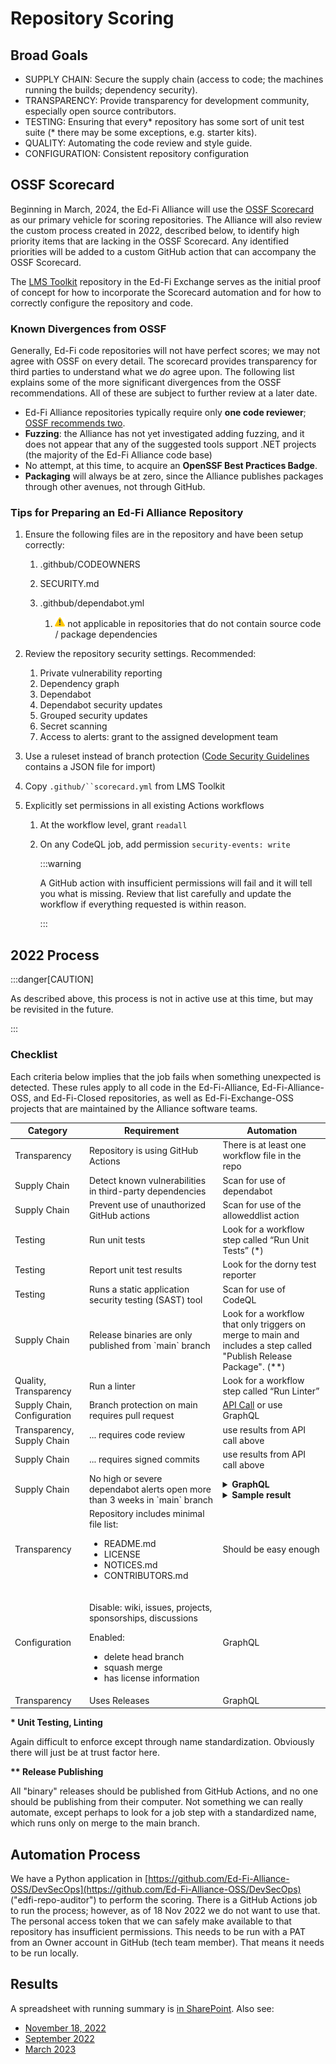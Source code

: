# Repository Scoring

## Broad Goals

- SUPPLY CHAIN: Secure the supply chain (access to code; the machines running
  the builds; dependency security).
- TRANSPARENCY: Provide transparency for development community, especially
  open source contributors.
- TESTING: Ensuring that every\* repository has some sort of unit test suite
  (\* there may be some exceptions, e.g. starter kits).
- QUALITY: Automating the code review and style guide.
- CONFIGURATION: Consistent repository configuration

## OSSF Scorecard

Beginning in March, 2024, the Ed-Fi Alliance will use the [OSSF
Scorecard](https://scorecard.dev) as our primary vehicle for scoring
repositories. The Alliance will also review the custom process created in 2022,
described below, to identify high priority items that are lacking in the OSSF
Scorecard. Any identified priorities will be added to a custom GitHub action
that can accompany the OSSF Scorecard.

The [LMS Toolkit](https://github.com/Ed-Fi-Exchange-OSS/LMS-Toolkit) repository
in the Ed-Fi Exchange serves as the initial proof of concept for how to
incorporate the Scorecard automation and for how to correctly configure the
repository and code.

### Known Divergences from OSSF

Generally, Ed-Fi code repositories will not have perfect scores; we may not
agree with OSSF on every detail. The scorecard provides transparency for third
parties to understand what we *do* agree upon. The following list explains some
of the more significant divergences from the OSSF recommendations. All of these
are subject to further review at a later date.

- Ed-Fi Alliance repositories typically require only **one code reviewer**;
  [OSSF recommends
  two](https://github.com/ossf/scorecard/blob/main/docs/checks.md#branch-protection).
- **Fuzzing**: the Alliance has not yet investigated adding fuzzing, and it
  does not appear that any of the suggested tools support .NET projects (the
  majority of the Ed-Fi Alliance code base)
- No attempt, at this time, to acquire an **OpenSSF Best Practices Badge**.
- **Packaging** will always be at zero, since the Alliance publishes packages
  through other avenues, not through GitHub.

### Tips for Preparing an Ed-Fi Alliance Repository

1. Ensure the following files are in the repository and have been setup
   correctly:

   1. .githbub/CODEOWNERS
   2. SECURITY.md
   3. .githbub/dependabot.yml

      1. ![(warning)](../../../static/img/continuous-integration/warning.png)
         not applicable in repositories that do not contain source code /
         package dependencies

2. Review the repository security settings. Recommended:
   1. Private vulnerability reporting
   2. Dependency graph
   3. Dependabot
   4. Dependabot security updates
   5. Grouped security updates
   6. Secret scanning
   7. Access to alerts: grant to the assigned development team
3. Use a ruleset instead of branch protection ([Code Security
   Guidelines](../code-security-guidelines/README.md) contains
   a JSON file for import)
4. Copy `.github/``scorecard.yml` from LMS Toolkit
5. Explicitly set permissions in all existing Actions workflows

   1. At the workflow level, grant `readall`
   2. On any CodeQL job, add permission `security-events: write`

      :::warning

      A GitHub action with insufficient permissions will fail and
      it will tell you what is missing. Review that list carefully and
      update the workflow if everything requested is within reason.

      :::

## 2022 Process

:::danger[CAUTION]

As described above, this process is not in active use at this time,
but may be revisited in the future.

:::

### Checklist

Each criteria below implies that the job fails when something unexpected is
detected. These rules apply to all code in the Ed-Fi-Alliance,
Ed-Fi-Alliance-OSS, and Ed-Fi-Closed repositories, as well as Ed-Fi-Exchange-OSS
projects that are maintained by the Alliance software teams.

<table>
  <thead>
    <tr>
      <th>Category</th>
      <th>Requirement</th>
      <th>Automation</th>
    </tr>
  </thead>
  <tbody>
    <tr>
      <td>Transparency</td>
      <td>Repository is using GitHub Actions</td>
      <td>There is at least one workflow file in the repo</td>
    </tr>
    <tr>
      <td>Supply Chain</td>
      <td>Detect known vulnerabilities in third-party dependencies</td>
      <td>Scan for use of dependabot</td>
    </tr>
    <tr>
      <td>Supply Chain</td>
      <td>Prevent use of unauthorized GitHub actions</td>
      <td>Scan for use of the alloweddlist action</td>
    </tr>
    <tr>
      <td>Testing</td>
      <td>Run unit tests</td>
      <td>Look for a workflow step called “Run Unit Tests” (*)</td>
    </tr>
    <tr>
      <td>Testing</td>
      <td>Report unit test results</td>
      <td>Look for the dorny test reporter</td>
    </tr>
    <tr>
      <td>Testing</td>
      <td>Runs a static application security testing (SAST) tool</td>
      <td>Scan for use of CodeQL</td>
    </tr>
    <tr>
      <td>Supply Chain</td>
      <td>Release binaries are only published from `main` branch</td>
      <td>Look for a workflow that only triggers on merge to main and includes a step called "Publish Release Package". (**)</td>
    </tr>
    <tr>
      <td>Quality, Transparency</td>
      <td>Run a linter</td>
      <td>Look for a workflow step called “Run Linter”</td>
    </tr>
    <tr>
      <td>Supply Chain, Configuration</td>
      <td>Branch protection on main requires pull request</td>
      <td>
        <a href="https://docs.github.com/en/rest/reference/branches#get-branch-protection">API Call</a> or use GraphQL
      </td>
    </tr>
    <tr>
      <td>Transparency, Supply Chain</td>
      <td>... requires code review</td>
      <td>use results from API call above</td>
    </tr>
    <tr>
      <td>Supply Chain</td>
      <td>... requires signed commits</td>
      <td>use results from API call above</td>
    </tr>
    <tr>
      <td>Supply Chain</td>
      <td>No high or severe dependabot alerts open more than 3 weeks in `main` branch</td>
      <td>
<details>
  <summary><strong>GraphQL</strong></summary>

  ```graphql
POST https://api.github.com/graphql

{
  repository(name: "Roster-Starter-Kit-for-Vendors", owner: "Ed-Fi-Alliance-OSS") {
    vulnerabilityAlerts(first: 100) {
      nodes {
        createdAt
        dismissedAt
        securityVulnerability {
          package {
            name
          }
          advisory {
            description
            severity
          }
        }
      }
    }
  }
}

  ```

</details>
<details>
  <summary><strong>Sample result</strong></summary>

  ```json
  {
  "data": {
    "repository": {
      "vulnerabilityAlerts": {
        "nodes": [
          {
            "createdAt": "2021-07-14T20:19:37Z",
            "dismissedAt": null,
            "securityVulnerability": {
              "package": {
                "name": "RestSharp"
              },
              "advisory": {
                "description": "RestSharp < 106.11.8-alpha.0.13 uses a regular expression which is vulnerable to Regular Expression Denial of Service (ReDoS) when converting strings into DateTimes. If a server responds with a malicious string, the client using RestSharp will be stuck processing it for an exceedingly long time. Thus the remote server can trigger Denial of Service.",
                "severity": "HIGH"
              }
            }
          },
          {
            "createdAt": "2021-07-14T20:19:37Z",
            "dismissedAt": null,
            "securityVulnerability": {
              "package": {
                "name": "RestSharp"
              },
              "advisory": {
                "description": "RestSharp < 106.11.8-alpha.0.13 uses a regular expression which is vulnerable to Regular Expression Denial of Service (ReDoS) when converting strings into DateTimes. If a server responds with a malicious string, the client using RestSharp will be stuck processing it for an exceedingly long time. Thus the remote server can trigger Denial of Service.",
                "severity": "HIGH"
              }
            }
          }
        ]
      }
    }
  }
}
  ```

</details>
      </td>
    </tr>
    <tr>
      <td>Transparency</td>
      <td>
        Repository includes minimal file list:
        <ul>
          <li>README.md</li>
          <li>LICENSE</li>
          <li>NOTICES.md</li>
          <li>CONTRIBUTORS.md</li>
        </ul>
      </td>
      <td>Should be easy enough</td>
    </tr>
    <tr>
      <td>Configuration</td>
      <td>
        <p>Disable: wiki, issues, projects, sponsorships, discussions</p>
        <p>Enabled:</p>
          <ul>
            <li>delete head branch</li>
            <li>squash merge</li>
            <li>has license information</li>
          </ul>
      </td>
      <td>GraphQL</td>
    </tr>
    <tr>
      <td>Transparency</td>
      <td>Uses Releases</td>
      <td>GraphQL</td>
    </tr>
  </tbody>
</table>

**\* Unit Testing, Linting**

Again difficult to enforce except through name standardization. Obviously there
will just be at trust factor here.

**\*\* Release Publishing**

All "binary" releases should be published from GitHub Actions, and no one should
be publishing from their computer. Not something we can really automate, except
perhaps to look for a job step with a standardized name, which runs only on
merge to the main branch.

## Automation Process

We have a Python application in
[https://github.com/Ed-Fi-Alliance-OSS/DevSecOps](https://github.com/Ed-Fi-Alliance-OSS/DevSecOps)
("edfi-repo-auditor") to perform the scoring. There is a GitHub Actions job to
run the process; however, as of 18 Nov 2022 we do not want to use that. The
personal access token that we can safely make available to that repository has
insufficient permissions. This needs to be run with a PAT from an Owner account
in GitHub (tech team member). That means it needs to be run locally.

## Results

A spreadsheet with running summary is [in
SharePoint](https://dellfoundation.sharepoint.com/:x:/r/ed-fi/technology/Security%20Audit/Ed-Fi%20Repository%20Scores.xlsx?d=w47211a6f11c243b79cec3b0f946ad337&csf=1&web=1&e=jZFwAb).
Also see:

- [November 18, 2022](november-18-2022.md)
- [September 2022](september-2022.md)
- [March 2023](march-2023.md)

